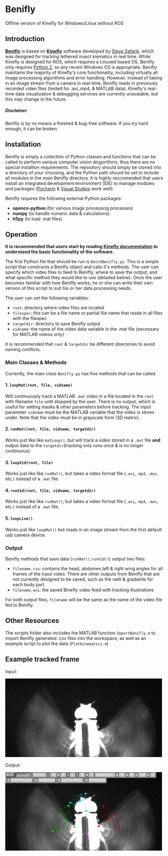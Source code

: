 # Benifly
Offline version of Kinefly for Windows/Linux without ROS

## Introduction
[**Benifly**](https://github.com/bmslpsu/Benifly) is based on [**Kinefly**](https://github.com/ssafarik/Kinefly) software developed by [Steve Safarik](https://github.com/ssafarik), which was designed for tracking tethered insect kiematics in real time. While Kinefly is designed for ROS, which requires a Linuxed based OS, Benifly only requires [Python 2](https://www.python.org/downloads/release/python-273/), so any recent Windows OS is appropriate. Benifly maintains the majority of Kinefly's core functionality, including virtually all image processing algorithms and error handling. However, instead of taking in an image stream from a camera in real-time, Benifly reads in previously recorded video files (tested for .avi,.mp4, & MATLAB data). Kinefly's real-time data visualization & debugging services are currently unavaiable, but this may change in the future.

##### Disclamer
Benifly is by no means a finished & bug-free software. If you try hard enough, it can be broken.

## Installation
Benifly is simply a collection of Python classes and functions that can be called to perform various computer vision alogorithms, thus there are no special installion requirements. The repository should simply be cloned into a directory of your choosing, and the Python path should be set to include all modules in the main Benifly directory. It is highly reccomended that users install an integrated development environment (IDE) to manage modules and packages ([Pycharm](https://www.jetbrains.com/pycharm/) & [Visual Studios](https://visualstudio.microsoft.com/) work well).

Benifly requires the following external Python packages:
* **opencv-python**   (for various image processing processes)
* **numpy**     (to handle numeric data & calculations)
* **h5py**      (to load .mat files)

## Operation
**It is recommended that users start by reading [Kinefly documentation](https://github.com/ssafarik/Kinefly) to understand the basic functionality of the software.**

The first Python file that should be run is `BatchBenifly.py`. This is a simple script that constructs a Benifly object and calls it's methods. The user can specify which video files to feed to Benifly, where to save the output, and what specific method they would like to use (detailed below). Once the user becomes familiar with how Benifly works, he or she can write their own version of this script to suit his or her data processing needs.

The user can set the following variables:
 * `root`: directory where video files are located
 * `filespec`: this can be a file name or partial file name that reads in all files with the filespec
 * `targetdir`: directory to save Benifly output
 * `vidname`: the name of the video data variable in the .mat file (necessary for MATLAB videos only)
 
 It is recommended that `root` & `targetdir` be different directories to avoid naming conflicts.
 
 ### Main Classes & Methods
 Currently, the main class `Benifly.py` has five methods that can be called.
 
 #### 1. `loopMat(root, file, vidname)`
 Will continuously track a MATLAB  `.mat` video in a file located in the `root` with filename `file` until stopped by the user. There is no output, which is useful for setting masks & other parameters before tracking. The input parameter `vidname` must be the MATLAB variable that the video is stores under. Note that the video must be in grayscale form (3D matrix).
 
  #### 2. `runMat(root, file, vidname, targetdir)`
 Works just like like `matLoop()`, but will track a video stored in a `.mat` file **and** output data to the `targetdir`(tracking only runs once & is no longer continuous).
  
  #### 3. `loopVid(root, file)`
 Works just like like `runMat()`, but takes a video format file (`.avi`, .`mp4`, `.mov`, etc.) instead of a `.mat` file.
 
  #### 4. `runVid(root, file, vidname, targetdir)`
 Works just like like `runMat()`, but takes a video format file (`.avi`, .`mp4`, `.mov`, etc.) instead of a `.mat` file.
 
  #### 5. `loopLive()`
 Works just like `loopMat()` but reads in an image stream from the first default usb camera device.
 
 ### Output
 Benifly methods that save data (`runMat()`,`runVid()`) output two files:
 * `filename.csv`: contains the head, abdomen,left & right wing angles for all frames of the input video. There are other outputs from Benifly that are not currently designed to be saved, such as the radii & gradients for each body part.
 * `filename.avi`: the saved Binefly video feed with tracking illustrations
 
 For both output files, `filename`  will be the same as the name of the video file fed to Benifly.

 ## Other Resources
 The scripts folder also includes the MATLAB function `ImportBenifly.m` to import Benifly generated .csv files into the workspace, as well as an example script to plot the data (`PlotKinematics.m`)
  
 ## Example  tracked frame
 Input:
 
 ![Input](image/Benifly.png)
 
 Output:
 
 ![Output](image/BeniflyTracked.png)
